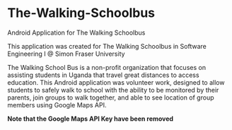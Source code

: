 # The-Walking-Schoolbus
Android Application for The Walking Schoolbus

This application was created for The Walking Schoolbus in Software Engineering I @ Simon Fraser University

The Walking School Bus is a non-profit organization that focuses on assisting students in Uganda that travel great distances to access education. This Android application was volunteer work, designed to allow students to safely walk to school with the ability to be monitored by their parents, join groups to walk together, and able to see location of group members using Google Maps API. 

**Note that the Google Maps API Key have been removed** 
